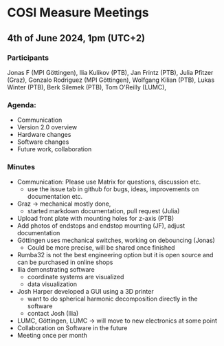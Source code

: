 # COSI Measure Meetings

## 4th of June 2024, 1pm (UTC+2)

### Participants
Jonas F (MPI Göttingen), Ilia Kulikov (PTB), Jan Frintz (PTB), Julia Pfitzer (Graz), Gonzalo Rodriguez (MPI Göttingen), Wolfgang Kilian (PTB), Lukas Winter (PTB), Berk Silemek (PTB), Tom O'Reilly (LUMC), 

### Agenda: 
- Communication
- Version 2.0 overview
- Hardware changes
- Software changes
- Future work, collaboration

### Minutes
- Communication: Please use Matrix for questions, discussion etc. 
    - use the issue tab in github for bugs, ideas, improvements on documentation etc. 
- Graz -> mechanical mostly done, 
    - started markdown documentation, pull request (Julia)
- Upload front plate with mounting holes for z-axis (PTB)
- Add photos of endstops and endstop mounting (JF), adjust documentation
- Göttingen uses mechanical switches, working on debouncing (Jonas)
    - Could be more precise, will be shared once finished
- Rumba32  is not the best engineering option but it is open source and can be purchased in online shops
- Ilia demonstrating software
    - coordinate systems are visualized
    - data visualization
- Josh Harper developed a GUI using a 3D printer
    - want to do spherical harmonic decomposition directly in the software
    - contact Josh (Ilia)
- LUMC, Göttingen, LUMC -> will move to new electronics at some point
- Collaboration on Software in the future
- Meeting once per month
